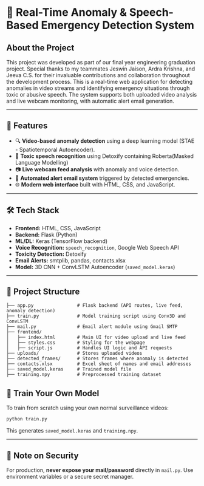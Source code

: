 # 🎥 Real-Time Anomaly & Speech-Based Emergency Detection System
## About the Project
This project was developed as part of our final year engineering graduation project. Special thanks to my teammates Jeswin Jaison, Ardra Krishna, and Jeeva C.S. for their invaluable contributions and collaboration throughout the development process.
This is a real-time web application for detecting anomalies in video streams and identifying emergency situations through toxic or abusive speech. The system supports both uploaded video analysis and live webcam monitoring, with automatic alert email generation.

---

## 🚀 Features

- 🔍 **Video-based anomaly detection** using a deep learning model (STAE - Spatiotemporal Autoencoder).
- 🧠 **Toxic speech recognition** using Detoxify containing Roberta(Masked Language Modelling)
- 📷 **Live webcam feed analysis** with anomaly and voice detection.
- 📩 **Automated alert email system** triggered by detected emergencies.
- 🌐 **Modern web interface** built with HTML, CSS, and JavaScript.

---

## 🛠️ Tech Stack

- **Frontend:** HTML, CSS, JavaScript
- **Backend:** Flask (Python)
- **ML/DL:** Keras (TensorFlow backend)
- **Voice Recognition:** `speech_recognition`, Google Web Speech API
- **Toxicity Detection:** Detoxify
- **Email Alerts:** smtplib, pandas, contacts.xlsx
- **Model:** 3D CNN + ConvLSTM Autoencoder (`saved_model.keras`)

---

## 📁 Project Structure

```
├── app.py                # Flask backend (API routes, live feed, anomaly detection)
├── train.py              # Model training script using Conv3D and ConvLSTM
├── mail.py               # Email alert module using Gmail SMTP
├── frontend/
│   ├── index.html        # Main UI for video upload and live feed
│   ├── styles.css        # Styling for the webpage
│   ├── script.js         # Handles UI logic and API requests
├── uploads/              # Stores uploaded videos
├── detected_frames/      # Stores frames where anomaly is detected
├── contacts.xlsx         # Excel sheet of names and email addresses
├── saved_model.keras     # Trained model file
├── training.npy          # Preprocessed training dataset
```

## 🧪 Train Your Own Model

To train from scratch using your own normal surveillance videos:
```bash
python train.py
```
This generates `saved_model.keras` and `training.npy`.

---

## 🔐 Note on Security

For production, **never expose your mail/password** directly in `mail.py`. Use environment variables or a secure secret manager.



